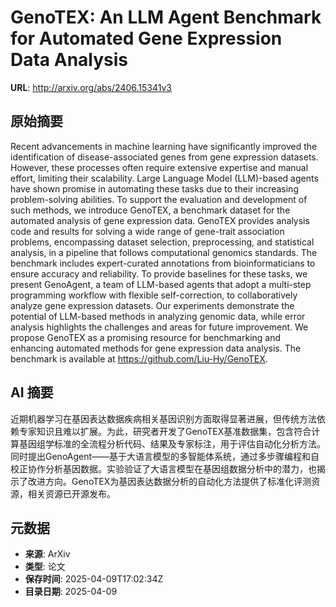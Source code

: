 # GenoTEX: An LLM Agent Benchmark for Automated Gene Expression Data Analysis

**URL**: http://arxiv.org/abs/2406.15341v3

## 原始摘要

Recent advancements in machine learning have significantly improved the
identification of disease-associated genes from gene expression datasets.
However, these processes often require extensive expertise and manual effort,
limiting their scalability. Large Language Model (LLM)-based agents have shown
promise in automating these tasks due to their increasing problem-solving
abilities. To support the evaluation and development of such methods, we
introduce GenoTEX, a benchmark dataset for the automated analysis of gene
expression data. GenoTEX provides analysis code and results for solving a wide
range of gene-trait association problems, encompassing dataset selection,
preprocessing, and statistical analysis, in a pipeline that follows
computational genomics standards. The benchmark includes expert-curated
annotations from bioinformaticians to ensure accuracy and reliability. To
provide baselines for these tasks, we present GenoAgent, a team of LLM-based
agents that adopt a multi-step programming workflow with flexible
self-correction, to collaboratively analyze gene expression datasets. Our
experiments demonstrate the potential of LLM-based methods in analyzing genomic
data, while error analysis highlights the challenges and areas for future
improvement. We propose GenoTEX as a promising resource for benchmarking and
enhancing automated methods for gene expression data analysis. The benchmark is
available at https://github.com/Liu-Hy/GenoTEX.


## AI 摘要

近期机器学习在基因表达数据疾病相关基因识别方面取得显著进展，但传统方法依赖专家知识且难以扩展。为此，研究者开发了GenoTEX基准数据集，包含符合计算基因组学标准的全流程分析代码、结果及专家标注，用于评估自动化分析方法。同时提出GenoAgent——基于大语言模型的多智能体系统，通过多步骤编程和自校正协作分析基因数据。实验验证了大语言模型在基因组数据分析中的潜力，也揭示了改进方向。GenoTEX为基因表达数据分析的自动化方法提供了标准化评测资源，相关资源已开源发布。

## 元数据

- **来源**: ArXiv
- **类型**: 论文
- **保存时间**: 2025-04-09T17:02:34Z
- **目录日期**: 2025-04-09
